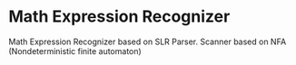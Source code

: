 # Math Expression Recognizer
Math Expression Recognizer based on SLR Parser.
Scanner based on NFA (Nondeterministic finite automaton)
